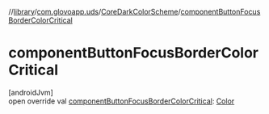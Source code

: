 //[library](../../../index.md)/[com.glovoapp.uds](../index.md)/[CoreDarkColorScheme](index.md)/[componentButtonFocusBorderColorCritical](component-button-focus-border-color-critical.md)

# componentButtonFocusBorderColorCritical

[androidJvm]\
open override val [componentButtonFocusBorderColorCritical](component-button-focus-border-color-critical.md): [Color](https://developer.android.com/reference/kotlin/androidx/compose/ui/graphics/Color.html)
